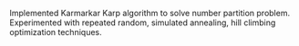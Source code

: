 Implemented Karmarkar Karp algorithm to solve number partition problem. Experimented with repeated random, simulated annealing, hill climbing optimization techniques. 
